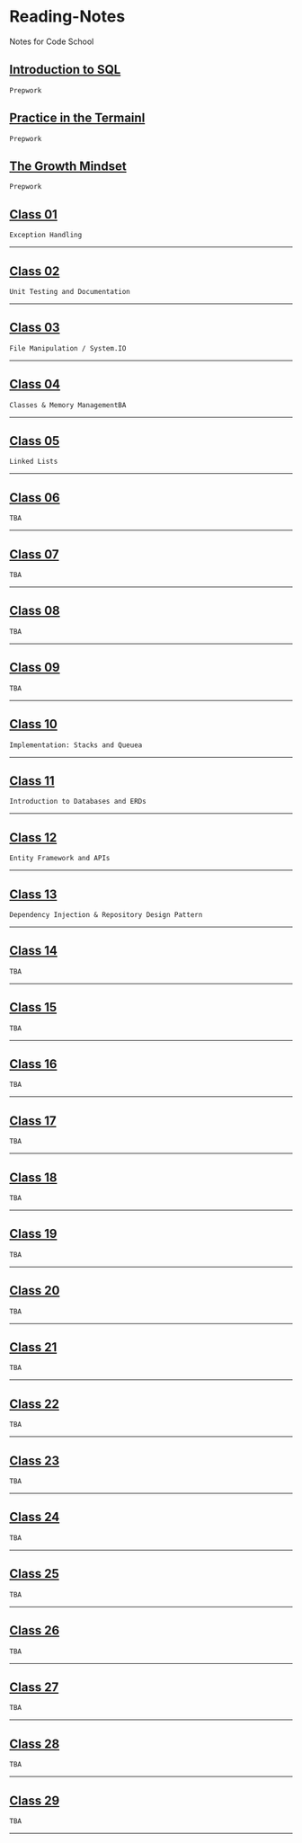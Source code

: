 # Reading-Notes

Notes for Code School

## [Introduction to SQL](Prepwork/introsql.md)
```
Prepwork
```

## [Practice in the Termainl](Prepwork/terminal.md)
```
Prepwork
```

## [The Growth Mindset](Prepwork/growthmindset.md)
```
Prepwork
```

## [Class 01](Class01/classnotes_01.md)
```
Exception Handling
```

---

## [Class 02](Class02/classnotes_02.md)
```
Unit Testing and Documentation
```

---

## [Class 03](Class03/classnotes_03.md)
```
File Manipulation / System.IO
```

---

## [Class 04](Class04/classnotes_04.md)
```
Classes & Memory ManagementBA
```

---

## [Class 05](Class05/classnotes_05.md)
```
Linked Lists
```

---

## [Class 06](Class06/classnotes_06.md)
```
TBA
```

---

## [Class 07](Class07/classnotes_07.md)
```
TBA
```

---

## [Class 08](Class08/classnotes_08.md)
```
TBA
```

---

## [Class 09](Class09/classnotes_09.md)
```
TBA
```

---

## [Class 10](Class10/classnotes_10.md)
```
Implementation: Stacks and Queuea
```

---

## [Class 11](Class11/classnotes_11.md)
```
Introduction to Databases and ERDs
```

---

## [Class 12](Class12/classnotes_12.md)
```
Entity Framework and APIs
```

---

## [Class 13](Class13/classnotes_13.md)
```
Dependency Injection & Repository Design Pattern
```

---

## [Class 14](Class14/classnotes_14.md)
```
TBA
```

---

## [Class 15](Class15/classnotes_15.md)
```
TBA
```

---

## [Class 16](Class14/classnotes_16.md)
```
TBA
```

---

## [Class 17](Class15/classnotes_17.md)
```
TBA
```

---
## [Class 18](Class14/classnotes_18.md)
```
TBA
```

---

## [Class 19](Class15/classnotes_19.md)
```
TBA
```

---

## [Class 20](Class14/classnotes_20.md)
```
TBA
```

---

## [Class 21](Class15/classnotes_21.md)
```
TBA
```

---

## [Class 22](Class14/classnotes_22md)
```
TBA
```

---

## [Class 23](Class15/classnotes_23.md)
```
TBA
```

---

## [Class 24](Class14/classnotes_24.md)
```
TBA
```

---

## [Class 25](Class15/classnotes_25.md)
```
TBA
```

---

## [Class 26](Class14/classnotes_26.md)
```
TBA
```

---

## [Class 27](Class15/classnotes_27.md)
```
TBA
```

---

## [Class 28](Class14/classnotes_28.md)
```
TBA
```

---

## [Class 29](Class15/classnotes_29.md)
```
TBA
```

---